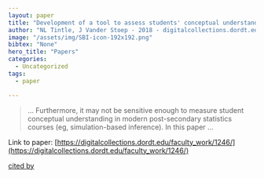 ```yaml
---
layout: paper
title: "Development of a tool to assess students' conceptual understanding in introductory statistics"
author: "NL Tintle, J Vander Stoep - 2018 - digitalcollections.dordt.edu"
image: "/assets/img/SBI-icon-192x192.png"
bibtex: "None"
hero_title: "Papers"
categories:
  - Uncategorized
tags:
  - paper

---
```

>… Furthermore, it may not be sensitive enough to measure student conceptual understanding in modern post-secondary statistics courses (eg, simulation-based inference). In this paper …

Link to paper: [https://digitalcollections.dordt.edu/faculty_work/1246/](https://digitalcollections.dordt.edu/faculty_work/1246/)

[cited by](https://scholar.google.com/scholar?cites=7253265314364156800&as_sdt=2005&sciodt=0,5&hl=en&num=20)
